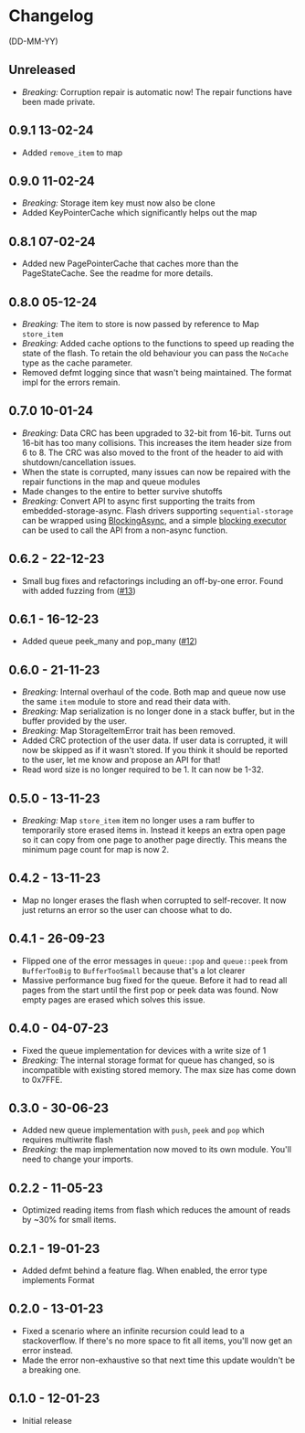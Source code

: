 # Changelog

(DD-MM-YY)

## Unreleased

- *Breaking:* Corruption repair is automatic now! The repair functions have been made private.

## 0.9.1 13-02-24

- Added `remove_item` to map

## 0.9.0 11-02-24

- *Breaking:* Storage item key must now also be clone
- Added KeyPointerCache which significantly helps out the map

## 0.8.1 07-02-24

- Added new PagePointerCache that caches more than the PageStateCache. See the readme for more details.

## 0.8.0 05-12-24

- *Breaking:* The item to store is now passed by reference to Map `store_item`
- *Breaking:* Added cache options to the functions to speed up reading the state of the flash.
  To retain the old behaviour you can pass the `NoCache` type as the cache parameter.
- Removed defmt logging since that wasn't being maintained. The format impl for the errors remain.

## 0.7.0 10-01-24

- *Breaking:* Data CRC has been upgraded to 32-bit from 16-bit. Turns out 16-bit has too many collisions.
  This increases the item header size from 6 to 8. The CRC was also moved to the front of the header to
  aid with shutdown/cancellation issues.
- When the state is corrupted, many issues can now be repaired with the repair functions in the map and queue modules
- Made changes to the entire to better survive shutoffs
- *Breaking:* Convert API to async first supporting the traits from embedded-storage-async. Flash
  drivers supporting `sequential-storage` can be wrapped using
  [BlockingAsync](https://docs.embassy.dev/embassy-embedded-hal/git/default/adapter/struct.BlockingAsync.html), and a 
  simple [blocking executor](https://docs.rs/futures/0.3.30/futures/executor/fn.block_on.html) can be used to call the 
  API from a non-async function.

## 0.6.2 - 22-12-23

- Small bug fixes and refactorings including an off-by-one error. Found with added fuzzing from ([#13](https://github.com/tweedegolf/sequential-storage/pull/13))

## 0.6.1 - 16-12-23

- Added queue peek_many and pop_many ([#12](https://github.com/tweedegolf/sequential-storage/pull/12))

## 0.6.0 - 21-11-23

- *Breaking:* Internal overhaul of the code. Both map and queue now use the same `item` module to store and read their data with.
- *Breaking:* Map serialization is no longer done in a stack buffer, but in the buffer provided by the user.
- *Breaking:* Map StorageItemError trait has been removed.
- Added CRC protection of the user data. If user data is corrupted, it will now be skipped as if it wasn't stored.
  If you think it should be reported to the user, let me know and propose an API for that!
- Read word size is no longer required to be 1. It can now be 1-32.

## 0.5.0 - 13-11-23

- *Breaking:* Map `store_item` item no longer uses a ram buffer to temporarily store erased items in.
  Instead it keeps an extra open page so it can copy from one page to another page directly.
  This means the minimum page count for map is now 2.

## 0.4.2 - 13-11-23

- Map no longer erases the flash when corrupted to self-recover. It now just returns an error so the user can choose what to do.

## 0.4.1 - 26-09-23

- Flipped one of the error messages in `queue::pop` and `queue::peek` from `BufferTooBig` to `BufferTooSmall` because that's a lot clearer
- Massive performance bug fixed for the queue. Before it had to read all pages from the start until the first pop or peek data was found.
  Now empty pages are erased which solves this issue.

## 0.4.0 - 04-07-23

- Fixed the queue implementation for devices with a write size of 1
- *Breaking:* The internal storage format for queue has changed, so is incompatible with existing stored memory. The max size has come down to 0x7FFE.

## 0.3.0 - 30-06-23

- Added new queue implementation with `push`, `peek` and `pop` which requires multiwrite flash
- *Breaking:* the map implementation now moved to its own module. You'll need to change your imports.

## 0.2.2 - 11-05-23

- Optimized reading items from flash which reduces the amount of reads by ~30% for small items.

## 0.2.1 - 19-01-23

- Added defmt behind a feature flag. When enabled, the error type implements Format

## 0.2.0 - 13-01-23

- Fixed a scenario where an infinite recursion could lead to a stackoverflow.
  If there's no more space to fit all items, you'll now get an error instead.
- Made the error non-exhaustive so that next time this update wouldn't be a breaking one.

## 0.1.0 - 12-01-23

- Initial release